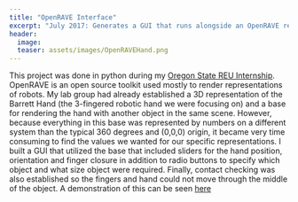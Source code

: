 ```yaml
---
title: "OpenRAVE Interface"
excerpt: "July 2017: Generates a GUI that runs alongside an OpenRAVE rendering to allow easier adjustments."
header:
  image: 
  teaser: assets/images/OpenRAVEHand.png
---
```


This project was done in python during my [Oregon State REU Internship](https://vlthrasher.github.io/work/01OSU/).  OpenRAVE is an open source toolkit used mostly to render representations of robots.  My lab group had already established a 3D representation of the Barrett Hand (the 3-fingered robotic hand we were focusing on) and a base for rendering the hand with another object in the same scene.  However, because everything in this base was represented by numbers on a different system than the typical 360 degrees and (0,0,0) origin, it became very time consuming to find the values we wanted for our specific representations.  I built a GUI that utilized the base that included sliders for the hand position, orientation and finger closure in addition to radio buttons to specify which object and what size object were required.  Finally, contact checking was also established so the fingers and hand could not move through the middle of the object.  A demonstration of this can be seen [here](https://vlthrasher.github.io/assets/images/out-5.mp4)
